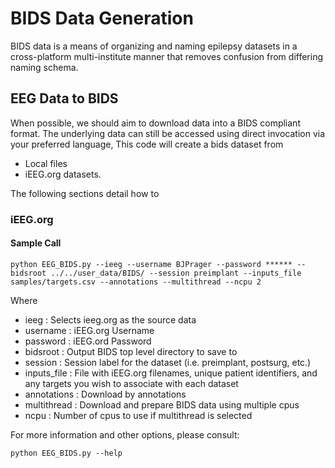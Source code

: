 # BIDS Data Generation

BIDS data is a means of organizing and naming epilepsy datasets in a cross-platform multi-institute manner that removes confusion from differing naming schema.

## EEG Data to BIDS

When possible, we should aim to download data into a BIDS compliant format. The underlying data can still be accessed using direct invocation via your preferred language,  This code will create a bids dataset from
- Local files
- iEEG.org datasets.

The following sections detail how to 

### iEEG.org

#### Sample Call
```
python EEG_BIDS.py --ieeg --username BJPrager --password ****** --bidsroot ../../user_data/BIDS/ --session preimplant --inputs_file samples/targets.csv --annotations --multithread --ncpu 2
```

Where
- ieeg : Selects ieeg.org as the source data
- username : iEEG.org Username
- password : iEEG.ord Password
- bidsroot : Output BIDS top level directory to save to
- session : Session label for the dataset (i.e. preimplant, postsurg, etc.)
- inputs_file : File with iEEG.org filenames, unique patient identifiers, and any targets you wish to associate with each dataset
- annotations : Download by annotations
- multithread : Download and prepare BIDS data using multiple cpus
- ncpu : Number of cpus to use if multithread is selected

For more information and other options, please consult:
```
python EEG_BIDS.py --help
```

